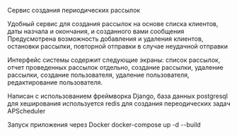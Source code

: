 Сервис создания периодических рассылок

Удобный сервис для создания рассылок на основе списка клиентов, даты назчала и окончания, и созданного вами сообщения 
Предусмотрена возможность добавления и удаления клиентов, остановки рассылки, повторной отправки в случае неудачной отправки

Интерфейс системы содержит следующие экраны: список рассылок, отчет проведенных рассылок отдельно, создание рассылки, 
удаление рассылки, создание пользователя, удаление пользователя, редактирование пользователя.

Написан с использованием фреймворка Django, база данных postgresql 
для хеширования используется redis для создания переодических задач APScheduler

Запуск приложения через Docker
docker-compose up -d --build



